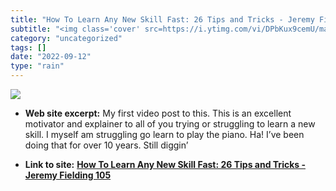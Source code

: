 ```yaml
---
title: "How To Learn Any New Skill Fast: 26 Tips and Tricks - Jeremy Fielding 105"
subtitle: "<img class='cover' src=https://i.ytimg.com/vi/DPbKux9cemU/maxresdefault.jpg>"
category: "uncategorized"
tags: []
date: "2022-09-12"
type: "rain"
---
```

<img class="cover" src=https://i.ytimg.com/vi/DPbKux9cemU/maxresdefault.jpg>



* **Web site excerpt:** My first video post to this. This is an excellent motivator and explainer to all of you trying or struggling to learn a new skill. I myself am struggling go learn to play the piano. Ha! I’ve been doing that for over 10 years. Still diggin’

* **Link to site:** **[How To Learn Any New Skill Fast: 26 Tips and Tricks - Jeremy Fielding 105](https://youtu.be/DPbKux9cemU)**